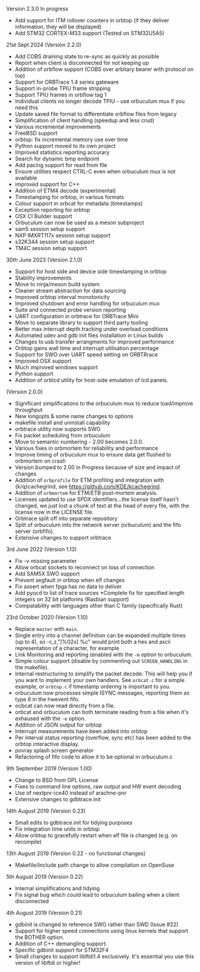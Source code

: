 Version 2.3.0 In progress
* Add support for ITM rollover counters in orbtop (if they deliver information, they will be displayed)
* Add STM32 CORTEX-M33 support (Tested on STM32U5A5)

21st Sept 2024 (Version 2.2.0)

* Add COBS draining state to re-sync as quickly as possible
* Report when client is disconnected for not keeping up
* Addition of orbflow support (COBS over arbitary bearer with protocol on top)
* Support for ORBTrace 1.4 series gateware
* Support in-probe TPIU frame stripping
* Support TPIU frames in orbflow tag 1
* Individual clients no longer decode TPIU - use orbuculum mux if you need this
* Update saved file format to differentiate orbflow files from legacy
* Simplification of client handling (speedup and less crud)
* Various incremental improvements
* FreeBSD support
* orbtop: fix incremental memory use over time
* Python support moved to its own project
* Improved statistics reporting accurary
* Search for dynamic bmp endpoint
* Add pacing support for read from file
* Ensure utilities respect CTRL-C even when orbuculum mux is not available
* improved support for C++
* Addition of ETM4 decode (experimental)
* Timestamping for orbtop, in various formats
* Colour support in orbcat for metadata (timestamps)
* Exception reporting for orbtop
* OSX CI Builder support
* Orbuculum can now be used as a meson subproject
* sam5 session setup support
* NXP IMXRT117x session setup support
* s32K344 session setup support
* TM4C session setup support

30th June 2023 (Version 2.1.0)

* Support for host side and device side timestamping in orbtop
* Stability improvements
* Move to ninja/meson build system
* Cleaner stream abstraction for data sourcing
* Improved orbtop interval monotonicity
* Improved shutdown and error handling for orbuculum mux
* Suite and connected probe version reporting
* UART configuration in orbtrace for ORBTrace Mini
* Move to separate library to support third party tooling
* Better max interrupt depth tracking under overload conditions
* Automated udev and gdb init files installation in Linux builds
* Changes to usb transfer arrangments for improved performance
* Orbtop gains wall time and interrupt utilisation percentage
* Support for SWO over UART speed setting on ORBTRrace
* Improved OSX support
* Much improved windows support
* Python support
* Addition of orblcd utility for host-side emulation of lcd panels.

 (Version 2.0.0)
* Significant simplifications to the orbuculum mux to reduce load/improve throughput
* New longopts & some name changes to options
* makefile install and uninstall capability
* orbtrace utility now supports SWO
* Fix packet scheduling from orbuculum
* Move to semantic numbering - 2.00 becomes 2.0.0. 
* Various fixes in orbmortem for reliability and performance
* Improve timing of orbuculum mux to ensure data get flushed to orbmortem on crash
* Version bumped to 2.00 in Progress because of size and impact of changes
* Addition of `orbprofile` for ETM profiling and integration with {k/q}cachegrind, see https://github.com/KDE/kcachegrind.
* Addition of `orbmortem` for ETM/ETB post-mortem analysis.
* Licenses updated to use SPDX identifiers...the license itself hasn't changed, we just lost a chunk of text at the head of every file, with the license now in the LICENSE file.
* Orbtrace split off into separate repository
* Split of orbuculum into the network server (orbuculum) and the fifo server (orbfifo).
* Extensive changes to support orbtrace

3rd June 2022 (Version 1.13)

* Fix -v missing parameter
* Allow orbcat sockets to reconnect on loss of connection
* Add SAM5X SWO support
* Prevent segfault in orbtop when elf changes
* Fix assert when fpga has no data to deliver
* Add pyocd to list of trace sources
*Complete fix for specified length integers on 32 bit platforms (Rasbian support)
* Compatability with languages other than C family (specifically Rust)

23rd October 2020 (Version 1.10)

* Replace `master` with `main`.
* Single entry into a channel definition can be expanded multiple times (up to 4), so -c,z,"[%02x] %c" would print both a hex and ascii representation of a character, for example
* Link Monitoring and reporting (enabled with the `-m` option to orbuculum.
* Simple colour support (disable by commenting out `SCREEN_HANDLING` in the makefile).
* Internal restructuring to simplify the packet decode. This will help you if you want to implement your own handlers. See `orbcat.c` for a simple example, or `orbtop.c` if timestamp ordering is important to you.
* orbuculum now processes simple ISYNC messages, reporting them as type 8 in the hwevent fifo.
* ocbcat can now read directly from a file.
* orbcat and orbuculum can both terminate reading from a file when it's exhaused with the `-e` option.
* Addition of JSON output for orbtop
* Interrupt measurements have been added into orbtop
* Per interval status reporting (overflow, sync etc) has been
  added to the orbtop interactive display.
* povray splash screen generator
* Refactoring of fifo code to allow it to be optional in orbuculum.c

9th September 2019 (Version 1.00)

* Change to BSD from GPL License
* Fixes to command line options, raw output and HW event decoding
* Use of nextpnr-ice40 instead of arachne-pnr
* Extensive changes to gdbtrace.init

14th August 2019 (Version 0.23)

* Small edits to gdbtrace.init for tidying purposes
* Fix integration time units in orbtop
* Allow orbtop to gracefully restart when elf file is changed (e.g. on recompile)

13th August 2019 (Version 0.22 - no functional changes)

* Makefile/Include path change to allow compilation on OpenSuse

5th August 2019 (Version 0.22)

* Internal simplifications and tidying
* Fix signal bug which could lead to orbuculum bailing when a client disconnected

4th August 2019 (Version 0.21)

* gdbinit is changed to reference SWO rather than SWD (Issue #22)
* Support for higher speed connections using linux kernels that support the BOTHER option.
* Addition of C++ demangling support.
* Specific gdbinit support for STM32F4
* Small changes to support libftdi1.4 exclusively. It's essential you use this version of libftdi or higher!
